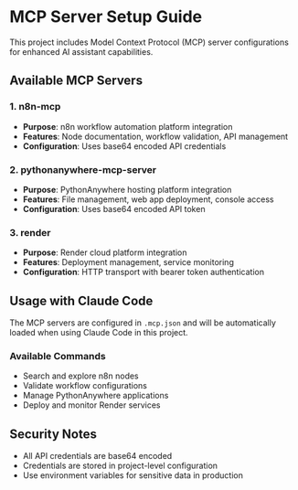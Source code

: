 # MCP Server Setup Guide

This project includes Model Context Protocol (MCP) server configurations for enhanced AI assistant capabilities.

## Available MCP Servers

### 1. n8n-mcp
- **Purpose**: n8n workflow automation platform integration
- **Features**: Node documentation, workflow validation, API management
- **Configuration**: Uses base64 encoded API credentials

### 2. pythonanywhere-mcp-server
- **Purpose**: PythonAnywhere hosting platform integration
- **Features**: File management, web app deployment, console access
- **Configuration**: Uses base64 encoded API token

### 3. render
- **Purpose**: Render cloud platform integration
- **Features**: Deployment management, service monitoring
- **Configuration**: HTTP transport with bearer token authentication

## Usage with Claude Code

The MCP servers are configured in `.mcp.json` and will be automatically loaded when using Claude Code in this project.

### Available Commands
- Search and explore n8n nodes
- Validate workflow configurations
- Manage PythonAnywhere applications
- Deploy and monitor Render services

## Security Notes
- All API credentials are base64 encoded
- Credentials are stored in project-level configuration
- Use environment variables for sensitive data in production